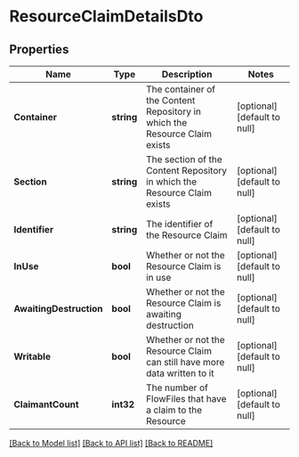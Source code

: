 # ResourceClaimDetailsDto

## Properties
Name | Type | Description | Notes
------------ | ------------- | ------------- | -------------
**Container** | **string** | The container of the Content Repository in which the Resource Claim exists | [optional] [default to null]
**Section** | **string** | The section of the Content Repository in which the Resource Claim exists | [optional] [default to null]
**Identifier** | **string** | The identifier of the Resource Claim | [optional] [default to null]
**InUse** | **bool** | Whether or not the Resource Claim is in use | [optional] [default to null]
**AwaitingDestruction** | **bool** | Whether or not the Resource Claim is awaiting destruction | [optional] [default to null]
**Writable** | **bool** | Whether or not the Resource Claim can still have more data written to it | [optional] [default to null]
**ClaimantCount** | **int32** | The number of FlowFiles that have a claim to the Resource | [optional] [default to null]

[[Back to Model list]](../README.md#documentation-for-models) [[Back to API list]](../README.md#documentation-for-api-endpoints) [[Back to README]](../README.md)

